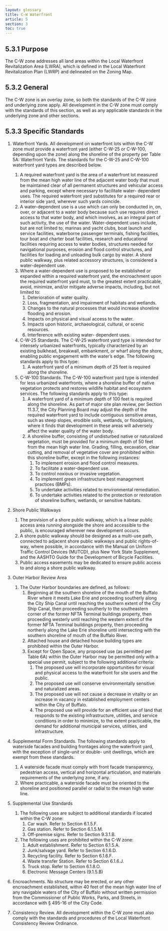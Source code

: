 ```yaml
---
layout: glossary
title: C-W Waterfront
article: 5
section: 3
toc: true
---
```


## 5.3.1 Purpose

The C-W zone addresses all land areas within the Local Waterfront Revitalization Area (LWRA), which is defined in the Local Waterfront Revitalization Plan (LWRP) and delineated on the Zoning Map.

## 5.3.2 General

The C-W zone is an overlay zone, so both the standards of the C-W zone and underlying zone apply. All development in the C-W zone must comply with the standards of this section, as well as any applicable standards in the underlying zone and other sections.

## 5.3.3 Specific Standards

1. Waterfront Yards. All development on waterfront lots within the C-W zone must provide a waterfront yard (either C-W-25 or C-W-100, depending upon the zone) along the shoreline of the property per Table 5A: Waterfront Yards. The standards for the C-W-25 and C-W-100 waterfront yard types are described below.
   1. A required waterfront yard is the area of a waterfront lot measured from the mean high water line of the adjacent water body that must be maintained clear of all permanent structures and vehicular access and parking, except where necessary to facilitate water- dependent uses. The required waterfront yard substitutes for a required rear or interior side yard, wherever such yards coincide.
   2. A water-dependent use is a use which can only be conducted in, on, over, or adjacent to a water body because such use requires direct access to that water body, and which involves, as an integral part of such activity, the use of the water. Water-dependent uses include, but are not limited to, marinas and yacht clubs, boat launch and service facilities, waterborne passenger terminals, fishing facilities, tour boat and charter boat facilities, research and educational facilities requiring access to water bodies, structures needed for navigational purposes, erosion and flood control structures, and facilities for loading and unloading bulk cargo by water. A shore public walkway, plus related accessory structures, is considered a water-dependent use.
   3. Where a water-dependent use is proposed to be established or expanded within a required waterfront yard, the encroachment upon the required waterfront yard must, to the greatest extent practicable, avoid, minimize, and/or mitigate adverse impacts, including, but not limited to:
      1. Deterioration of water quality.
      2. Loss, fragmentation, and impairment of habitats and wetlands.
      3. Changes to the natural processes that would increase shoreline flooding and erosion.
      4. Impacts on physical and visual access to the water.
      5. Impacts upon historic, archaeological, cultural, or scenic resources.
      6. Interference with existing water- dependent uses.
   4. C-W-25 Standards. The C-W-25 waterfront yard type is intended for intensely urbanized waterfronts, typically characterized by an existing bulkhead, breakwall, embankment, or wharf along the shore, enabling public engagement with the water’s edge. The following standards apply to this type:
      1. A waterfront yard of a minimum depth of 25 feet is required along the shoreline.
   5. C-W-100 Standards. The C-W-100 waterfront yard type is intended for less urbanized waterfronts, where a shoreline buffer of native vegetation protects and restores wildlife habitat and ecosystem services. The following standards apply to this type:
      1. A waterfront yard of a minimum depth of 100 feet is required along the shoreline. As part of major site plan review, per Section 11.3.7, the City Planning Board may adjust the depth of the required waterfront yard to include contiguous sensitive areas, such as steep slopes, erodible soils, wetlands, or floodplains, where it finds that development in these areas will adversely affect the water quality of the water body.
      2. A shoreline buffer, consisting of undisturbed native or naturalized vegetation, must be provided for a minimum depth of 50 feet from the mean high water line. Grading, filling, excavation, clear cutting, and removal of vegetative cover are prohibited within this shoreline buffer, except in the following instances:
         1. To implement erosion and flood control measures.
         2. To facilitate a water-dependent use.
         3. To control noxious or invasive vegetation.
         4. To implement green infrastructure best management practices (BMPs).
         5. To undertake activities related to environmental remediation.
         6. To undertake activities related to the protection or restoration of shoreline buffers, wetlands, or sensitive habitats.
2. Shore Public Walkways
   1. The provision of a shore public walkway, which is a linear public access area running alongside the shore and accessible to the public, is encouraged wherever new development occurs.
   2. A shore public walkway should be designed as a multi-use path, connected to adjacent shore public walkways and public rights-of- way, where possible, in accordance with the Manual on Uniform Traffic Control Devices (MUTCD), plus New York State Supplement, and the AASHTO Guide for the Development of Bicycle Facilities.
   3. Public access easements may be dedicated to ensure public access to and along a shore public walkway.
3. Outer Harbor Review Area
   1. The Outer Harbor boundaries are defined, as follows:
      1. Beginning at the southern shoreline of the mouth of the Buffalo River where it meets Lake Erie and proceeding southerly along the City Ship Canal until reaching the southern extent of the City Ship Canal, then proceeding southerly to the southeastern corner of the former NFTA Terminal buildings property, then proceeding westerly until reaching the western extent of the former NFTA Terminal buildings property, then proceeding northerly along the Lake Erie shoreline until intersecting with the southern shoreline of mouth of the Buffalo River.
      2. Attached house and detached house building types are prohibited within the Outer Harbor.
      3. Except for Open Space, any proposed use (as permitted per Table 6A) within the Outer Harbor may be permitted only with a special use permit, subject to the following additional criteria:
         1. The proposed use will incorporate opportunities for visual and physical access to the waterfront for site users and the public.
         2. The proposed use will conserve environmentally sensitive and naturalized areas.
         3. The proposed use will not cause a decrease in vitality or an increase in vacancy in established employment centers within the City of Buffalo.
         4. The proposed use will provide for an efficient use of land that responds to the existing infrastructure, utilities, and service conditions in order to minimize, to the extent practicable, the demand for additional municipal services, utilities, and infrastructure.
4. Supplemental Form Standards. The following standards apply to waterside facades and building frontages along the waterfront yard, with the exception of single-unit or double- unit dwellings, which are exempt from these standards.
   1. A waterside facade must comply with front facade transparency, pedestrian access, vertical and horizontal articulation, and materials requirements of the underlying zone, if any.
   2. Where practicable, a waterside facade must be oriented to the shoreline and positioned parallel or radial to the mean high water line.
5. Supplemental Use Standards

   1. The following uses are subject to additional standards if located within the C-W zone:
      1. Car wash. Refer to Section 6.1.5.F.
      2. Gas station. Refer to Section 6.1.5.M.
      3. Off-premise signs. Refer to Section 9.3.1.B.
   2. The following uses are prohibited within the C-W zone:
      1. Adult establishment. Refer to Section 6.1.5.A.
      2. Junk/salvage yard. Refer to Section 6.1.6.D.
      3. Recycling facility. Refer to Section 6.1.6.F.
      4. Waste transfer Station. Refer to Section 6.1.6.J.
      5. Truck stop. Refer to Section 6.1.8.O.
      6. Electronic Message Centers (9.1.5.B)

6. Encroachments. No structure may be erected, or any other encroachment established, within 40 feet of the mean high water line of any navigable waters of the City of Buffalo without written permission from the Commissioner of Public Works, Parks, and Streets, in accordance with § 495-16 of the City Code.
7. Consistency Review. All development within the C-W zone must also comply with the standards and procedures of the Local Waterfront Consistency Review Ordinance.
